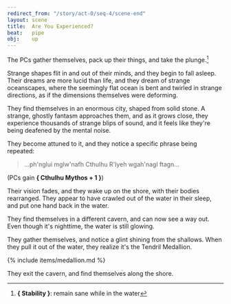 ```yaml
---
redirect_from: "/story/act-0/seq-4/scene-end"
layout: scene
title:  Are You Experienced?
beat:   pipe
obj:    up
---
```



The PCs gather themselves, pack up their things, and take the plunge.[^0]

Strange shapes flit in and out of their minds, and they begin to fall asleep.
Their dreams are more lucid than life, and they dream of strange oceanscapes,
where the seemingly flat ocean is bent and twirled in strange directions,
as if the dimensions themselves were deforming.

They find themselves in an enormous city, shaped from solid stone.
A strange, ghostly fantasm approaches them, and as it grows close,
they experience thousands of strange blips of sound,
and it feels like they're being deafened by the mental noise.

They become attuned to it, and they notice a specific phrase being repeated:

> ...ph'nglui mglw'nafh Cthulhu R'lyeh wgah'nagl ftagn...

(PCs gain **{ Cthulhu Mythos + 1 }**)

Their vision fades, and they wake up on the shore, with their bodies rearranged.
They appear to have crawled out of the water in their sleep,
and put one hand back in the water.

They find themselves in a different cavern, and can now see a way out.
Even though it's nighttime, the water is still glowing.

They gather themselves, and notice a glint shining from the shallows.
When they pull it out of the water, they realize it's the Tendril Medallion.

{% include items/medallion.md %}

They exit the cavern, and find themselves along the shore.

[^0]: **{ Stability }**: remain sane while in the water









